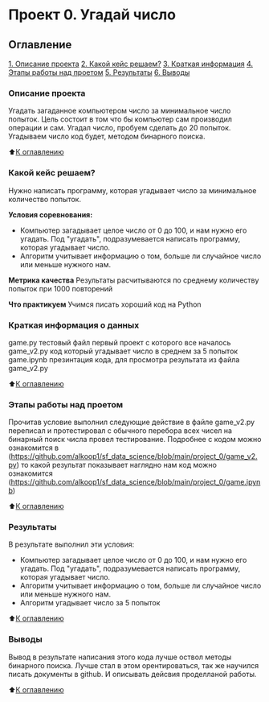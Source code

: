 # Проект 0. Угадай число

## Оглавление

[1. Описание проекта](https://github.com/alkoop1/sf_data_science/blob/main/project_0/README.md#Описание-проета)
[2. Какой кейс решаем?](https://github.com/alkoop1/sf_data_science/blob/main/project_0/README.md#Какой-кейс-решаем)
[3. Краткая информация](https://github.com/alkoop1/sf_data_science/blob/main/project_0/README.md#Краткая-информация-о-данных)
[4. Этапы работы над проетом](https://github.com/alkoop1/sf_data_science/blob/main/project_0/README.md#Этапы-работы-над-проетом)
[5. Результаты](https://github.com/alkoop1/sf_data_science/blob/main/project_0/README.md#Результаты)
[6. Выводы](https://github.com/alkoop1/sf_data_science/blob/main/project_0/README.md#Выводы)

### Описание проекта 
Угадать загаданное компьютером число за минимальное число попыток.
Цель состоит в том что бы компьютер сам производил операции и сам.
Угадал число, пробуем сделать до 20 попыток.
Угадываем число код будет, методом бинарного поиска.

:arrow_up:[К оглавлению](https://github.com/alkoop1/sf_data_science/blob/main/project_0/README.md#Оглавление)

### Какой кейс решаем?
Нужно написать программу, которая угадывает число за минимальное количество попыток.

**Условия соревнования:**
- Компьютер загадывает целое число от 0 до 100, и нам нужно его угадать. Под "угадать", подразумевается написать
программу, которая угадывает число.
- Алгоритм учитывает информацию о том, больше ли случайное число или меньше нужного нам.

**Метрика качества**
Результаты расчитываются по среднему количеству попыток при 1000 повторений

**Что практикуем**
Учимся писать хороший код на Python

### Краткая информация о данных
game.py тестовый файл первый проект с которого все началось
game_v2.py код который угадывает число в среднем за 5 попыток
game.ipynb презинтация кода, для просмотра результата из файла game_v2.py

:arrow_up:[К оглавлению](https://github.com/alkoop1/sf_data_science/blob/main/project_0/README.md#Оглавление)

### Этапы работы над проетом
Прочитав условие выполнил следующие действие
в файле game_v2.py переписал и протестировал с обычного перебора всех чисел на бинарный поиск числа
провел тестирование.
Подробнее с кодом можно ознакомится в (https://github.com/alkoop1/sf_data_science/blob/main/project_0/game_v2.py)
то какой результат показывает наглядно нам код можно ознакомится (https://github.com/alkoop1/sf_data_science/blob/main/project_0/game.ipynb)

:arrow_up:[К оглавлению](https://github.com/alkoop1/sf_data_science/blob/main/project_0/README.md#Оглавление)

### Результаты
В результате выполнил эти условия:
- Компьютер загадывает целое число от 0 до 100, и нам нужно его угадать. Под "угадать", подразумевается написать
программу, которая угадывает число.
- Алгоритм учитывает информацию о том, больше ли случайное число или меньше нужного нам.
- Алгоритм угадывает число за 5 попыток

:arrow_up:[К оглавлению](https://github.com/alkoop1/sf_data_science/blob/main/project_0/README.md#Оглавление)

### Выводы
Вывод в результате написания этого кода лучше оствол методы бинарного поиска.
Лучше стал в этом орентироваться, так же научился писать документы в github.
И описывать дейсвия проделланой работы.

:arrow_up:[К оглавлению](https://github.com/alkoop1/sf_data_science/blob/main/project_0/README.md#Оглавление)